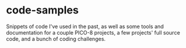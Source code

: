# code-samples

Snippets of code I've used in the past, as well as some tools and documentation for a couple PICO-8 projects, a few projects' full source code, and a bunch of coding challenges.

